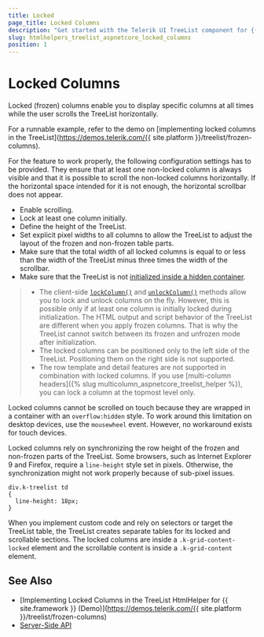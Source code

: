 ```yaml
---
title: Locked
page_title: Locked Columns
description: "Get started with the Telerik UI TreeList component for {{ site.framework }} (Demo) supporting locked columns that are visible at all times while the user scrolls the TreeList horizontally."
slug: htmlhelpers_treelist_aspnetcore_locked_columns
position: 1
---
```


# Locked Columns

Locked (frozen) columns enable you to display specific columns at all times while the user scrolls the TreeList horizontally.

For a runnable example, refer to the demo on [implementing locked columns in the TreeList](https://demos.telerik.com/{{ site.platform }}/treelist/frozen-columns).

For the feature to work properly, the following configuration settings has to be provided. They ensure that at least one non-locked column is always visible and that it is possible to scroll the non-locked columns horizontally. If the horizontal space intended for it is not enough, the horizontal scrollbar does not appear.
* Enable scrolling.
* Lock at least one column initially.
* Define the height of the TreeList.
* Set explicit pixel widths to all columns to allow the TreeList to adjust the layout of the frozen and non-frozen table parts.
* Make sure that the total width of all locked columns is equal to or less than the width of the TreeList minus three times the width of the scrollbar.
* Make sure that the TreeList is not [initialized inside a hidden container](#hidden-containers).

> * The client-side [`lockColumn()`](https://docs.telerik.com/kendo-ui/api/javascript/ui/treelist/methods/lockcolumn) and [`unlockColumn()`](https://docs.telerik.com/kendo-ui/api/javascript/ui/treelist/methods/unlockcolumn) methods allow you to lock and unlock columns on the fly. However, this is possible only if at least one column is initially locked during initialization. The HTML output and script behavior of the TreeList are different when you apply frozen columns. That is why the TreeList cannot switch between its frozen and unfrozen mode after initialization.
> * The locked columns can be positioned only to the left side of the TreeList. Positioning them on the right side is not supported.
> * The row template and detail features are not supported in combination with locked columns. If you use [multi-column headers]({% slug multicolumn_aspnetcore_treelist_helper %}), you can lock a column at the topmost level only.

Locked columns cannot be scrolled on touch because they are wrapped in a container with an `overflow:hidden` style. To work around this limitation on desktop devices, use the `mousewheel` event. However, no workaround exists for touch devices.

Locked columns rely on synchronizing the row height of the frozen and non-frozen parts of the TreeList. Some browsers, such as Internet Explorer 9 and Firefox, require a `line-height` style set in pixels. Otherwise, the synchronization might not work properly because of sub-pixel issues.

```
div.k-treelist td
{
  line-height: 18px;
}
```

When you implement custom code and rely on selectors or target the TreeList table, the TreeList creates separate tables for its locked and scrollable sections. The locked columns are inside a `.k-grid-content-locked` element and the scrollable content is inside a `.k-grid-content` element.

## See Also

* [Implementing Locked Columns in the TreeList HtmlHelper for {{ site.framework }} (Demo)](https://demos.telerik.com/{{ site.platform }}/treelist/frozen-columns)
* [Server-Side API](/api/treelist)
